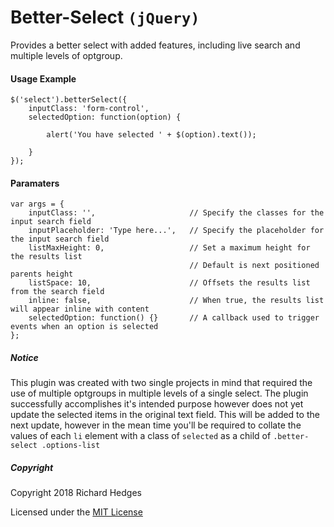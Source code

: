# Better-Select `(jQuery)`

Provides a better select with added features, including live search and multiple levels of optgroup.

#### Usage Example

```
$('select').betterSelect({
    inputClass: 'form-control',
    selectedOption: function(option) {
    	
        alert('You have selected ' + $(option).text());
        
    }
});
```


#### Paramaters

```
var args = {
    inputClass: '',                     // Specify the classes for the input search field
    inputPlaceholder: 'Type here...',   // Specify the placeholder for the input search field
    listMaxHeight: 0,                   // Set a maximum height for the results list
                                        // Default is next positioned parents height
    listSpace: 10,                      // Offsets the results list from the search field
    inline: false,                      // When true, the results list will appear inline with content
    selectedOption: function() {}       // A callback used to trigger events when an option is selected
};
```


##### Notice

This plugin was created with two single projects in mind that required the use of multiple optgroups in multiple levels of a single select. The plugin successfully accomplishes it's intended purpose however does not yet update the selected items in the original text field. This will be added to the next update, however in the mean time you'll be required to collate the values of each `li` element with a class of `selected` as a child of `.better-select .options-list`

##### Copyright

Copyright 2018 Richard Hedges

Licensed under the [MIT License](https://github.com/richardhedges/Better-Select/blob/master/LICENSE)